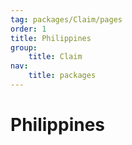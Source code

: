 ```yaml
---
tag: packages/Claim/pages
order: 1
title: Philippines
group:
    title: Claim
nav:
    title: packages
---
```


# Philippines
